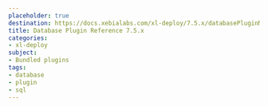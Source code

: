 ```yaml
---
placeholder: true
destination: https://docs.xebialabs.com/xl-deploy/7.5.x/databasePluginManual.html
title: Database Plugin Reference 7.5.x
categories:
- xl-deploy
subject:
- Bundled plugins
tags:
- database
- plugin
- sql
---
```

